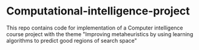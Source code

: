 # Computational-intelligence-project
This repo contains code for implementation of a Computer intelligence course project with the theme "Improving metaheuristics
by using learning algorithms to predict good regions of search space"
